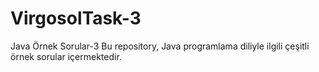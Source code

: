 # VirgosolTask-3

Java Örnek Sorular-3
Bu repository, Java programlama diliyle ilgili çeşitli örnek sorular içermektedir.
